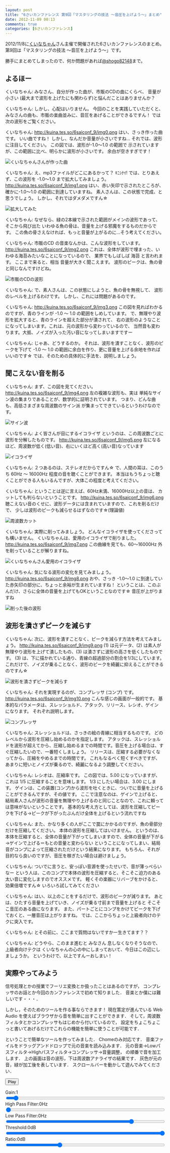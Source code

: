 ```yaml
---
layout: post
title: "6さいカンファレンス 第9回「マスタリングの技法 ～音圧を上げよう～」まとめ"
date: 2012-11-09 00:13
comments: true
categories: [6さいカンファレンス]
---
```


2012/11/8に[くいなちゃん](https://twitter.com/kuina_tesso)さん主催で開催された6さいカンファレンスのまとめ。
第9回は「マスタリングの技法 ～音圧を上げよう～」です。

勝手にまとめてしまったので、何か問題があれば[@shogo82148](https://twitter.com/shogo82148)まで。

<!-- More -->


## よるほー

くいなちゃん: みなさん、自分が作った曲が、市販のCDの曲にくらべ、
音量が小さい (最大まで波形を上げたにも関わらず)と悩んだことはありませんか？

くいなちゃん: しかし、心配はいりません。
今回のことを実践していただくと、
みなさんの曲も、市販の楽曲並みに、音圧をあげることができるですん！
では次の波形をご覧ください。

くいなちゃん: <http://kuina.tes.so/6saiconf_9/img0.png>
はい、さっき作った曲です。
いい曲ですね！
しかし、なんだか音量が小さいですね…
それでは、波形に注目してください。
この図では、波形が-1.0～1.0 の範囲で
示されていますが、この範囲に比べ、明らかに波形が小さいです。
余白が空きすぎです！

![くいなちゃんさんが作った曲](http://kuina.tes.so/6saiconf_9/img0.png)

くいなちゃん: え、mp3ファイルがどこにあるかって？
ｷﾆｼﾅｲ!
では、とりあえず、この波形を -1.0～1.0 まで拡大してみましょう。
<http://kuina.tes.so/6saiconf_9/img1.png>
はい、赤い矢印で示されたところが、確かに-1.0～1.0 の範囲に到達していますね。
素人さんは、この状態で完成、と思うでしょう。
しかし、それではダメダメですん☆

![拡大してみた](http://kuina.tes.so/6saiconf_9/img1.png)

くいなちゃん: なぜなら、緑の2本線で示された範囲がメインの波形であって、
そこから飛び出た いわゆる魚の骨は、音量を上げる邪魔をするものだからです。
この魚の骨さえなければ、もっと音量が上がるのに…そう考えてください。

くいなちゃん: 市販のCD の音楽なんかは、こんな波形をしています。
<http://kuina.tes.so/6saiconf_9/img2.png>
これは、全体が波形で埋まった、いわゆる海苔みたいなことになっているので、
業界でもしばしば 海苔 と言われます。
ここまで来ると、相当 音量が大きく聞こえます。
波形のピークは、魚の骨と同じなんですけどね。

![市販のCDの波形](http://kuina.tes.so/6saiconf_9/img2.png)

くいなちゃん: で、素人さんは、この状態にしようと、魚の骨を無視して、
波形のレベルを上げるわけです。
しかし、これには問題があるのです。

くいなちゃん: <http://kuina.tes.so/6saiconf_9/img3.png>
この図を見ればわかるのですが、青のラインが -1.0 ～ 1.0 の範囲をしめしています。
で、無理やり波形を拡大すると、青のラインを超えた部分が潰されて、
右の波形のようなことになってしまいます。これは、元の波形から変わっているので、
当然音も変わります。大抵、ノイズが入った汚い音になってしまいますですー

くいなちゃん: じゃあ、どうするのか。
それは、波形を潰すことなく、波形のピークを下げて
-1.0 ～ 1.0 の範囲に余白を作り、更に音量を上げる余地を作ればいいのです☆
では、そのための具体的に手法を、説明しましょう。


## 聞こえない音を削る

くいなちゃん: まず、この図を見てください。
<http://kuina.tes.so/6saiconf_9/img4.png>
左の複雑な波形も、実は 単純なサイン波の集まりであることが、数学的に証明されています。
つまり、どんな曲も、高低さまざまな周波数のサイン派 が集まってできているというわけなのです。

![サイン波](http://kuina.tes.so/6saiconf_9/img4.png)

くいなちゃん: よく皆さんが目にするイコライザ というのは、この周波数ごとに波形を分解したものです。
<http://kuina.tes.so/6saiconf_9/img5.png>
左になるほど、周波数が低く(低い音)、右にいくほど高く(高い音)なっています

![イコライザ](http://kuina.tes.so/6saiconf_9/img5.png)

くいなちゃん: ２つあるのは、ステレオだからですん☆
で、人間の耳は、このうち 60Hz ～ 16000Hz 程度の音を聴くことができます。
本当はもうちょっと聴くことができる人もいるんですが、大体この程度と考えてください。

くいなちゃん: ということは逆に言えば、60Hz未満、16000Hz以上の音は、
カットしても判らないということです。
<http://kuina.tes.so/6saiconf_9/img6.png>
聴こえない音のくせに、波形データには含まれていますので、これを削るだけで、
少しは波形のピークも減らせるはずなのです☆(理論値)

![周波数カット](http://kuina.tes.so/6saiconf_9/img6.png)

くいなちゃん: 実際に削ってみましょう。
どんなイコライザを使ってくださっても構いません。
くいなちゃんは、愛用のイコライザで削りました。
http://kuina.tes.so/6saiconf_9/img7.png
この曲線を見ても、60～16000Hz 外を削っていることが解りますね。

![くいなちゃんさん愛用のイコライザ](http://kuina.tes.so/6saiconf_9/img7.png)

くいなちゃん: 気になる波形の変化を見てみましょう。
<http://kuina.tes.so/6saiconf_9/img8.png>
おや、さっき -1.0～1.0 に到達していた赤矢印の部分に、ちょっと余裕が生まれていますね！
ということは、このぶんだけ、さらに全体の音量を上げてもOKということなのです☆
音圧が上がりますね

![削った後の波形](http://kuina.tes.so/6saiconf_9/img8.png)


## 波形を潰さずピークを減らす

くいなちゃん: 次に、波形を潰すことなく、ピークを減らす方法を考えてみましょう。
<http://kuina.tes.so/6saiconf_9/img9.png>
(1) は元データ、(2) は素人が無理やり波形を上げて潰したもの、(3) は潰さずに波形の高さを低くしたものです。
(3) は、下に描かれている通り、青線の超過部分の割合を1/3にしています。
これだけで、ノイズが乗ることなく、波形のピークを綺麗に抑えることができるのですん☆

![波形を潰さずピークを減らす](http://kuina.tes.so/6saiconf_9/img9.png)

くいなちゃん: それを実現するのが、コンプレッサ (コンプ) です。
<http://kuina.tes.so/6saiconf_9/img10.png>
こんな感じの画面が一般的です。
基本的なパラメータは、スレッショルド、アタック、リリース、レシオ、ゲイン　になります。
それぞれ説明します。

![コンプレッサ](http://kuina.tes.so/6saiconf_9/img10.png)

くいなちゃん: スレッショルドは、さっきの絵の青線に相当するものです。
どのレベルから波形を圧縮し始めるのかを指定します。
アタックは、スレッショルドを波形が超えてから、圧縮し始めるまでの時間です。音圧を上げる場合は、すぐ圧縮したいので、一番短くしましょう。
リリースは、圧縮する必要がなくなってから、圧縮をやめるまでの時間です。
これもなるべく短くすべきですが、あまりに短いとノイズが乗るので、綺麗になるよう調整してください。

くいなちゃん: レシオは、圧縮率です。
この図では、5.00 になっていますが、これは 1/5 に圧縮することを意味します。
1/3 にしたい場合は、3.00 にします。
ゲインは、この装置(コンプ)から波形を吐くときに、ついでに音量を上げることができるんですが、その値です。
ここで注意なのは、ゲインで上げると、結局素人さんが波形の音量を無理やり上げるのと同じことなので、これに頼っては意味がないということです。
基本的な考え方としては、波形を圧縮してピークを下げる→ピークが下がったぶんだけ全体を上げるという流れですね

くいなちゃん: また、かなり多くの人がここで罠にかかるのですが、魚の骨部分だけを圧縮してください。
本体の波形を圧縮してはいけません。
というのは、本体を圧縮すると、全体の音量が下がってしまいますので、全体の音量が下がる→ゲインで上げる＝もとの音量と変わらない
ということになってしまい、結局音がコンプによって圧縮されただけという結果になります。
もちろん、それが目的なら良いのですが、音圧を稼ぎたい場合は避けましょう。

くいなちゃん: ついでに言うと、安っぽい音源を使ったせいで、音が薄っぺらいなー
という人は、このコンプで本体の波形を圧縮すると、そこそこ迫力のある太い音に変化しますのでオススメです。
軽くその楽器にリバーブをかけると、効果倍増ですん☆
いろいろ試してみてください

くいなちゃん: はい、以上のことをするだけで、波形のピークが減ります。
あとは、ひたすら音量を上げていき、ノイズが乗る寸前まで音量を上げると そこそこ音圧のある曲になります。
また、パートごとにコンプをかけてピークを下げておくと、一層音圧は上がりますね。
では、ここからちょっと上級者向けのテクに突入です。

くいなちゃん: とその前に、ここまで質問はないですかー生きてます？？

くいなちゃん: どうやら、このまま進むと
みなさん 息しなくなりそうなので、上級者向けテクは
くいなちゃんの心の中にしまっておいて、今日はこの辺にしましょうか。
というわけで、以上ですんーおしまい！


## 実際やってみよう

信号処理とかの授業でフーリエ変換とか扱ったことはあるのですが，
コンプレッサのお話とか今回のカンファレンスで初めて知りました．
音楽とか僕には難しいです・・・．

しかし，そのためのツールを作る事ならできます！
現在策定が進んでいる Web Audio を使えばブラウザから音を簡単に出すことができます．
そして，周波数フィルタとかコンプレッサもはじめから付いているので，
設定をちょこちょこっと書いてあげるだけでこれらの機能を簡単に使うことが可能です．

ということで簡単なツールを作ってみました．
Chomeのみ対応です．
音楽ファイルをドラッグアンドドロップで元の音楽を読み込みます．
元の音楽→Lowパスフィルタ→Highパスフィルタ→コンプレッサ→音量調整，
の順番で音を加工します．
上の画面は音の波形，下は周波数アナライザの結果です．
灰色が元の音，緑が加工後を表しています．
スクロールバーを動かして遊んでみてください．

<canvas id="timeDomain" width="800" height="300" style="max-width:100%"></canvas>
<canvas id="frequency" width="800" height="300" style="max-width:100%"></canvas>
<input id="play" type="button" value="Play">
<div>Gain:<span id="gainValue">1</span></div>
<input id="gain" type="range" min="0" max="200" value="10" style="width:100%">
<div>High Pass Filter:<span id="lowValue">0</span>Hz</div>
<input id="lowFreq" type="range" min="1" max="2000" value="2" style="width:100%">
<div>Low Pass Filter:<span id="highValue">0</span>Hz</div>
<input id="highFreq" type="range" min="1" max="2000" value="1600" style="width:100%">
<div>Threshold:<span id="thresholdValue">0</span>dB</div>
<input id="threshold" type="range" min="-600" max="0" value="0" style="width:100%">
<div>Ratio:<span id="ratioValue">0</span>dB</div>
<input id="ratio" type="range" min="0" max="30" value="10" style="width:100%">
<div id="reduction"></div>
<script src="/files/2012-11-09-6saiconf-9.js"></script>

